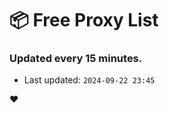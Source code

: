 # :package: Free Proxy List
### Updated every 15 minutes.

- Last updated: `2024-09-22 23:45`

:heart:
